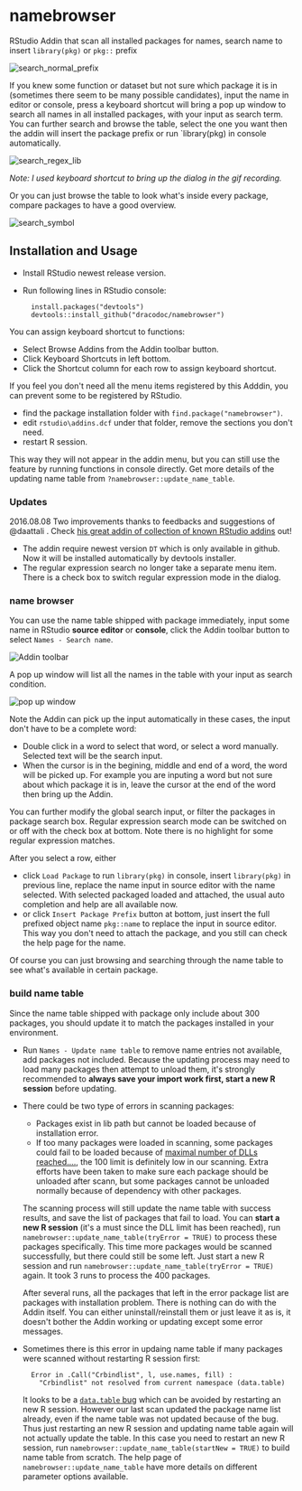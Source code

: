# namebrowser
RStudio Addin that scan all installed packages for names, search name to insert `library(pkg)` or `pkg::` prefix

![search_normal_prefix](/inst/screenshot/search_normal_prefix.gif)

If you knew some function or dataset but not sure which package it is in (sometimes there seem to be many possible candidates), input the name in editor or console, press a keyboard shortcut will bring a pop up window to search all names in all installed packages, with your input as search term. You can further search and browse the table, select the one you want then the addin will insert the package prefix or run `library(pkg) in console automatically. 

![search_regex_lib](/inst/screenshot/search_regex_lib.gif)

_Note: I used keyboard shortcut to bring up the dialog in the gif recording._

Or you can just browse the table to look what's inside every package, compare packages to have a good overview.

![search_symbol](/inst/screenshot/search_symbol.gif)

## Installation and Usage

- Install RStudio newest release version.
- Run following lines in RStudio console:

        install.packages("devtools") 
        devtools::install_github("dracodoc/namebrowser")

You can assign keyboard shortcut to functions:

- Select Browse Addins from the Addin toolbar button.
- Click Keyboard Shortcuts in left bottom.
- Click the Shortcut column for each row to assign keyboard shortcut.

If you feel you don't need all the menu items registered by this Adddin, you can prevent some to be registered by RStudio. 
- find the package installation folder with `find.package("namebrowser")`.
- edit `rstudio\addins.dcf` under that folder, remove the sections you don't need.
- restart R session.

This way they will not appear in the addin menu, but you can still use the feature by running functions in console directly. Get more details of the updating name table from `?namebrowser::update_name_table`.

### Updates
2016.08.08  Two improvements thanks to feedbacks and suggestions of @daattali . Check [his great addin of collection of known RStudio addins](https://github.com/daattali/addinslist) out!
- The addin require newest version `DT` which is only available in github. Now it will be installed automatically by devtools installer.
- The regular expression search no longer take a separate menu item. There is a check box to switch regular expression mode in the dialog.

### name browser

You can use the name table shipped with package immediately, input some name in RStudio **source editor** or **console**, click the Addin toolbar button to select `Names - Search name`. 

![Addin toolbar](/inst/screenshot/addin_toolbar.png)

A pop up window will list all the names in the table with your input as search condition.

![pop up window](/inst/screenshot/browser.png)

Note the Addin can pick up the input automatically in these cases, the input don't have to be a complete word:
- Double click in a word to select that word, or select a word manually. Selected text will be the search input.
- When the cursor is in the begining, middle and end of a word, the word will be picked up. For example you are inputing a word but not sure about which package it is in, leave the cursor at the end of the word then bring up the Addin.

You can further modify the global search input, or filter the packages in package search box. Regular expression search mode can be switched on or off with the check box at bottom. Note there is no highlight for some regular expression matches.

After you select a row, either 
- click `Load Package` to run `library(pkg)` in console, insert `library(pkg)` in previous line, replace the name input in source editor with the name selected. With selected packaged loaded and attached, the usual auto completion and help are all available now.
- or click `Insert Package Prefix` button at bottom, just insert the full prefixed object name `pkg::name` to replace the input in source editor. This way you don't need to attach the package, and you still can check the help page for the name.

Of course you can just browsing and searching through the name table to see what's available in certain package.

### build name table

Since the name table shipped with package only include about 300 packages, you should update it to match the packages installed in your environment. 
- Run `Names - Update name table` to remove name entries not available, add packages not included. Because the updating process may need to load many packages then attempt to unload them, it's strongly recommended to **always save your import work first, start a new R session** before updating.
- There could be two type of errors in scanning packages:
  * Packages exist in lib path but cannot be loaded because of installation error. 
  * If too many packages were loaded in scanning, some packages could fail to be loaded because of [maximal number of DLLs reached....](http://stackoverflow.com/questions/24832030/exceeded-maximum-number-of-dlls-in-r), the 100 limit is definitely low in our scanning. Extra efforts have been taken to make sure each package should be unloaded after scann, but some packages cannot be unloaded normally because of dependency with other packages.
  
  The scanning process will still update the name table with success results, and save the list of packages that fail to load. You can **start a new R session** (it's a must since the DLL limit has been reached), run `namebrowser::update_name_table(tryError = TRUE)` to process these packages specifically. This time more packages would be scanned successfully, but there could still be some left. Just start a new R session and run `namebrowser::update_name_table(tryError = TRUE)` again. It took 3 runs to process the 400 packages.
    
  After several runs, all the packages that left in the error package list are packages with installation problem. There is nothing can do with the Addin itself. You can either uninstall/reinstall them or just leave it as is, it doesn't bother the Addin working or updating except some error messages.

- Sometimes there is this error in updaing name table if many packages were scanned without restarting R session first:

        Error in .Call("Crbindlist", l, use.names, fill) : 
          "Crbindlist" not resolved from current namespace (data.table)
 
  It looks to be a [`data.table` bug](https://github.com/Rdatatable/data.table/issues/1467) which can be avoided by restarting an new R session. 
  However our last scan updated the package name list already, even if the name table was not updated because of the bug. Thus just restarting an new R session and updating name table again will not actually update the table. In this case you need to restart an new R session, run `namebrowser::update_name_table(startNew = TRUE)` to build name table from scratch. The help page of `namebrowser::update_name_table` have more details on different parameter options available.
  
  

